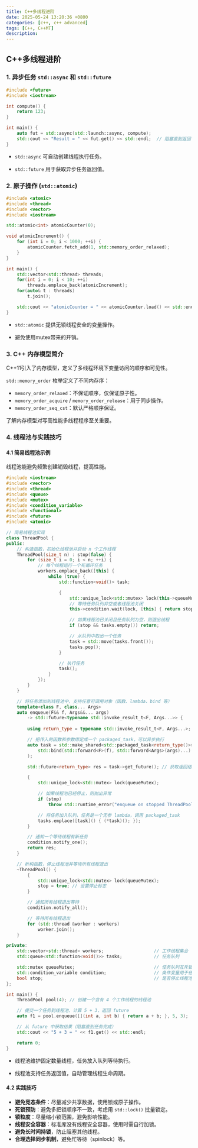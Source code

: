 ```yaml
---
title: C++多线程进阶
date: 2025-05-24 13:20:36 +0800
categories: [c++, c++ advanced]
tags: [C++, C++MT]
description: 
---
```

## C++多线程进阶

### 1. 异步任务 `std::async` 和 `std::future`

```cpp
#include <future>
#include <iostream>

int compute() {
    return 123;
}

int main() {
    auto fut = std::async(std::launch::async, compute);
    std::cout << "Result = " << fut.get() << std::endl;  // 阻塞直到返回
}
```

- `std::async` 可自动创建线程执行任务。

- `std::future` 用于获取异步任务返回值。

### 2. 原子操作 (`std::atomic`)

```cpp
#include <atomic>
#include <thread>
#include <vector>
#include <iostream>

std::atomic<int> atomicCounter(0);

void atomicIncrement() {
    for (int i = 0; i < 1000; ++i) {
        atomicCounter.fetch_add(1, std::memory_order_relaxed);
    }
}

int main() {
    std::vector<std::thread> threads;
    for(int i = 0; i < 10; ++i)
        threads.emplace_back(atomicIncrement);
    for(auto& t : threads)
        t.join();

    std::cout << "atomicCounter = " << atomicCounter.load() << std::endl;  // 10000
}
```

- `std::atomic` 提供无锁线程安全的变量操作。

- 避免使用mutex带来的开销。

### 3. C++ 内存模型简介

C++11引入了内存模型，定义了多线程环境下变量访问的顺序和可见性。

`std::memory_order` 枚举定义了不同内存序：

- `memory_order_relaxed`：不保证顺序，仅保证原子性。
- `memory_order_acquire` / `memory_order_release`：用于同步操作。
- `memory_order_seq_cst`：默认严格顺序保证。

了解内存模型对写高性能多线程程序至关重要。

### 4. 线程池与实践技巧

#### 4.1 简易线程池示例

线程池能避免频繁创建销毁线程，提高性能。

```cpp
#include <iostream>
#include <vector>
#include <thread>
#include <queue>
#include <mutex>
#include <condition_variable>
#include <functional>
#include <future>
#include <atomic>

// 简易线程池实现
class ThreadPool {
public:
    // 构造函数，初始化线程池并启动 n 个工作线程
    ThreadPool(size_t n) : stop(false) {
        for (size_t i = 0; i < n; ++i) {
            // 每个线程运行一个死循环任务
            workers.emplace_back([this] {
                while (true) {
                    std::function<void()> task;

                    {
                        std::unique_lock<std::mutex> lock(this->queueMutex);
                        // 等待任务队列非空或者线程池关闭
                        this->condition.wait(lock, [this] { return stop || !tasks.empty(); });

                        // 如果线程池已关闭且任务队列为空，则退出线程
                        if (stop && tasks.empty()) return;

                        // 从队列中取出一个任务
                        task = std::move(tasks.front());
                        tasks.pop();
                    }

                    // 执行任务
                    task();
                }
            });
        }
    }

    // 将任务添加到线程池中，支持任意可调用对象（函数、lambda、bind 等）
    template<class F, class... Args>
    auto enqueue(F&& f, Args&&... args)
        -> std::future<typename std::invoke_result_t<F, Args...>> {
        
        using return_type = typename std::invoke_result_t<F, Args...>;

        // 把传入的函数和参数绑定成一个 packaged_task，可以异步执行
        auto task = std::make_shared<std::packaged_task<return_type()>>(
            std::bind(std::forward<F>(f), std::forward<Args>(args)...)
        );

        std::future<return_type> res = task->get_future(); // 获取返回结果的 future

        {
            std::unique_lock<std::mutex> lock(queueMutex);

            // 如果线程池已经停止，则抛出异常
            if (stop)
                throw std::runtime_error("enqueue on stopped ThreadPool");

            // 将任务加入队列，任务是一个无参 lambda，调用 packaged_task
            tasks.emplace([task]() { (*task)(); });
        }

        // 通知一个等待线程有新任务
        condition.notify_one();
        return res;
    }

    // 析构函数，停止线程池并等待所有线程退出
    ~ThreadPool() {
        {
            std::unique_lock<std::mutex> lock(queueMutex);
            stop = true; // 设置停止标志
        }

        // 通知所有线程退出等待
        condition.notify_all();

        // 等待所有线程退出
        for (std::thread &worker : workers)
            worker.join();
    }

private:
    std::vector<std::thread> workers;                   // 工作线程集合
    std::queue<std::function<void()>> tasks;            // 任务队列

    std::mutex queueMutex;                              // 任务队列互斥锁
    std::condition_variable condition;                  // 条件变量用于任务唤醒
    bool stop;                                          // 是否停止线程池标志
};

int main() {
    ThreadPool pool(4); // 创建一个含有 4 个工作线程的线程池

    // 提交一个任务到线程池，计算 5 + 3，返回 future
    auto f1 = pool.enqueue([](int a, int b) { return a + b; }, 5, 3);

    // 从 future 中获取结果（阻塞直到任务完成）
    std::cout << "5 + 3 = " << f1.get() << std::endl;

    return 0;
}
```

- 线程池维护固定数量线程，任务放入队列等待执行。

- 线程池支持任务返回值，自动管理线程生命周期。

#### 4.2 实践技巧

- **避免竞态条件**：尽量减少共享数据，使用锁或原子操作。
- **死锁预防**：避免多把锁顺序不一致，考虑用 `std::lock()` 批量锁定。
- **锁粒度**：尽量缩小锁范围，避免影响性能。
- **线程安全容器**：标准库没有线程安全容器，使用时需自行加锁。
- **避免长时间持锁**，防止阻塞其他线程。
- **合理选择同步机制**，避免忙等待（spinlock）等。

